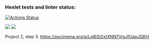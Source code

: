 ### Hexlet tests and linter status:
[![Actions Status](https://github.com/LeonidBabkin/python-project-50/workflows/hexlet-check/badge.svg)](https://github.com/LeonidBabkin/python-project-50/actions)

<a href="https://codeclimate.com/github/LeonidBabkin/python-project-50/maintainability"><img src="https://api.codeclimate.com/v1/badges/975e8468cd7f19ac6fd2/maintainability" /></a>
<a href="https://codeclimate.com/github/LeonidBabkin/python-project-50/test_coverage"><img src="https://api.codeclimate.com/v1/badges/975e8468cd7f19ac6fd2/test_coverage" /></a>

Project 2, step 3:
https://asciinema.org/a/LqBiSl2xtXNN7VigJfUapJQKH

